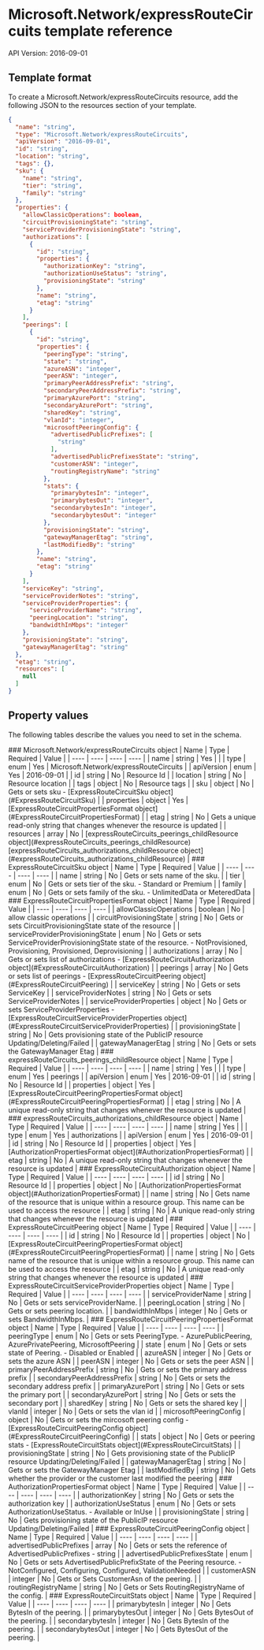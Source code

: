 # Microsoft.Network/expressRouteCircuits template reference
API Version: 2016-09-01
## Template format

To create a Microsoft.Network/expressRouteCircuits resource, add the following JSON to the resources section of your template.

```json
{
  "name": "string",
  "type": "Microsoft.Network/expressRouteCircuits",
  "apiVersion": "2016-09-01",
  "id": "string",
  "location": "string",
  "tags": {},
  "sku": {
    "name": "string",
    "tier": "string",
    "family": "string"
  },
  "properties": {
    "allowClassicOperations": boolean,
    "circuitProvisioningState": "string",
    "serviceProviderProvisioningState": "string",
    "authorizations": [
      {
        "id": "string",
        "properties": {
          "authorizationKey": "string",
          "authorizationUseStatus": "string",
          "provisioningState": "string"
        },
        "name": "string",
        "etag": "string"
      }
    ],
    "peerings": [
      {
        "id": "string",
        "properties": {
          "peeringType": "string",
          "state": "string",
          "azureASN": "integer",
          "peerASN": "integer",
          "primaryPeerAddressPrefix": "string",
          "secondaryPeerAddressPrefix": "string",
          "primaryAzurePort": "string",
          "secondaryAzurePort": "string",
          "sharedKey": "string",
          "vlanId": "integer",
          "microsoftPeeringConfig": {
            "advertisedPublicPrefixes": [
              "string"
            ],
            "advertisedPublicPrefixesState": "string",
            "customerASN": "integer",
            "routingRegistryName": "string"
          },
          "stats": {
            "primarybytesIn": "integer",
            "primarybytesOut": "integer",
            "secondarybytesIn": "integer",
            "secondarybytesOut": "integer"
          },
          "provisioningState": "string",
          "gatewayManagerEtag": "string",
          "lastModifiedBy": "string"
        },
        "name": "string",
        "etag": "string"
      }
    ],
    "serviceKey": "string",
    "serviceProviderNotes": "string",
    "serviceProviderProperties": {
      "serviceProviderName": "string",
      "peeringLocation": "string",
      "bandwidthInMbps": "integer"
    },
    "provisioningState": "string",
    "gatewayManagerEtag": "string"
  },
  "etag": "string",
  "resources": [
    null
  ]
}
```
## Property values

The following tables describe the values you need to set in the schema.

<a id="Microsoft.Network/expressRouteCircuits" />
### Microsoft.Network/expressRouteCircuits object
|  Name | Type | Required | Value |
|  ---- | ---- | ---- | ---- |
|  name | string | Yes |  |
|  type | enum | Yes | Microsoft.Network/expressRouteCircuits |
|  apiVersion | enum | Yes | 2016-09-01 |
|  id | string | No | Resource Id |
|  location | string | No | Resource location |
|  tags | object | No | Resource tags |
|  sku | object | No | Gets or sets sku - [ExpressRouteCircuitSku object](#ExpressRouteCircuitSku) |
|  properties | object | Yes | [ExpressRouteCircuitPropertiesFormat object](#ExpressRouteCircuitPropertiesFormat) |
|  etag | string | No | Gets a unique read-only string that changes whenever the resource is updated |
|  resources | array | No | [expressRouteCircuits_peerings_childResource object](#expressRouteCircuits_peerings_childResource) [expressRouteCircuits_authorizations_childResource object](#expressRouteCircuits_authorizations_childResource) |


<a id="ExpressRouteCircuitSku" />
### ExpressRouteCircuitSku object
|  Name | Type | Required | Value |
|  ---- | ---- | ---- | ---- |
|  name | string | No | Gets or sets name of the sku. |
|  tier | enum | No | Gets or sets tier of the sku. - Standard or Premium |
|  family | enum | No | Gets or sets family of the sku. - UnlimitedData or MeteredData |


<a id="ExpressRouteCircuitPropertiesFormat" />
### ExpressRouteCircuitPropertiesFormat object
|  Name | Type | Required | Value |
|  ---- | ---- | ---- | ---- |
|  allowClassicOperations | boolean | No | allow classic operations |
|  circuitProvisioningState | string | No | Gets or sets CircuitProvisioningState state of the resource |
|  serviceProviderProvisioningState | enum | No | Gets or sets ServiceProviderProvisioningState state of the resource. - NotProvisioned, Provisioning, Provisioned, Deprovisioning |
|  authorizations | array | No | Gets or sets list of authorizations - [ExpressRouteCircuitAuthorization object](#ExpressRouteCircuitAuthorization) |
|  peerings | array | No | Gets or sets list of peerings - [ExpressRouteCircuitPeering object](#ExpressRouteCircuitPeering) |
|  serviceKey | string | No | Gets or sets ServiceKey |
|  serviceProviderNotes | string | No | Gets or sets ServiceProviderNotes |
|  serviceProviderProperties | object | No | Gets or sets ServiceProviderProperties - [ExpressRouteCircuitServiceProviderProperties object](#ExpressRouteCircuitServiceProviderProperties) |
|  provisioningState | string | No | Gets provisioning state of the PublicIP resource Updating/Deleting/Failed |
|  gatewayManagerEtag | string | No | Gets or sets the GatewayManager Etag |


<a id="expressRouteCircuits_peerings_childResource" />
### expressRouteCircuits_peerings_childResource object
|  Name | Type | Required | Value |
|  ---- | ---- | ---- | ---- |
|  name | string | Yes |  |
|  type | enum | Yes | peerings |
|  apiVersion | enum | Yes | 2016-09-01 |
|  id | string | No | Resource Id |
|  properties | object | Yes | [ExpressRouteCircuitPeeringPropertiesFormat object](#ExpressRouteCircuitPeeringPropertiesFormat) |
|  etag | string | No | A unique read-only string that changes whenever the resource is updated |


<a id="expressRouteCircuits_authorizations_childResource" />
### expressRouteCircuits_authorizations_childResource object
|  Name | Type | Required | Value |
|  ---- | ---- | ---- | ---- |
|  name | string | Yes |  |
|  type | enum | Yes | authorizations |
|  apiVersion | enum | Yes | 2016-09-01 |
|  id | string | No | Resource Id |
|  properties | object | Yes | [AuthorizationPropertiesFormat object](#AuthorizationPropertiesFormat) |
|  etag | string | No | A unique read-only string that changes whenever the resource is updated |


<a id="ExpressRouteCircuitAuthorization" />
### ExpressRouteCircuitAuthorization object
|  Name | Type | Required | Value |
|  ---- | ---- | ---- | ---- |
|  id | string | No | Resource Id |
|  properties | object | No | [AuthorizationPropertiesFormat object](#AuthorizationPropertiesFormat) |
|  name | string | No | Gets name of the resource that is unique within a resource group. This name can be used to access the resource |
|  etag | string | No | A unique read-only string that changes whenever the resource is updated |


<a id="ExpressRouteCircuitPeering" />
### ExpressRouteCircuitPeering object
|  Name | Type | Required | Value |
|  ---- | ---- | ---- | ---- |
|  id | string | No | Resource Id |
|  properties | object | No | [ExpressRouteCircuitPeeringPropertiesFormat object](#ExpressRouteCircuitPeeringPropertiesFormat) |
|  name | string | No | Gets name of the resource that is unique within a resource group. This name can be used to access the resource |
|  etag | string | No | A unique read-only string that changes whenever the resource is updated |


<a id="ExpressRouteCircuitServiceProviderProperties" />
### ExpressRouteCircuitServiceProviderProperties object
|  Name | Type | Required | Value |
|  ---- | ---- | ---- | ---- |
|  serviceProviderName | string | No | Gets or sets serviceProviderName. |
|  peeringLocation | string | No | Gets or sets peering location. |
|  bandwidthInMbps | integer | No | Gets or sets BandwidthInMbps. |


<a id="ExpressRouteCircuitPeeringPropertiesFormat" />
### ExpressRouteCircuitPeeringPropertiesFormat object
|  Name | Type | Required | Value |
|  ---- | ---- | ---- | ---- |
|  peeringType | enum | No | Gets or sets PeeringType. - AzurePublicPeering, AzurePrivatePeering, MicrosoftPeering |
|  state | enum | No | Gets or sets state of Peering. - Disabled or Enabled |
|  azureASN | integer | No | Gets or sets the azure ASN |
|  peerASN | integer | No | Gets or sets the peer ASN |
|  primaryPeerAddressPrefix | string | No | Gets or sets the primary address prefix |
|  secondaryPeerAddressPrefix | string | No | Gets or sets the secondary address prefix |
|  primaryAzurePort | string | No | Gets or sets the primary port |
|  secondaryAzurePort | string | No | Gets or sets the secondary port |
|  sharedKey | string | No | Gets or sets the shared key |
|  vlanId | integer | No | Gets or sets the vlan id |
|  microsoftPeeringConfig | object | No | Gets or sets the mircosoft peering config - [ExpressRouteCircuitPeeringConfig object](#ExpressRouteCircuitPeeringConfig) |
|  stats | object | No | Gets or peering stats - [ExpressRouteCircuitStats object](#ExpressRouteCircuitStats) |
|  provisioningState | string | No | Gets provisioning state of the PublicIP resource Updating/Deleting/Failed |
|  gatewayManagerEtag | string | No | Gets or sets the GatewayManager Etag |
|  lastModifiedBy | string | No | Gets whether the provider or the customer last modified the peering |


<a id="AuthorizationPropertiesFormat" />
### AuthorizationPropertiesFormat object
|  Name | Type | Required | Value |
|  ---- | ---- | ---- | ---- |
|  authorizationKey | string | No | Gets or sets the authorization key |
|  authorizationUseStatus | enum | No | Gets or sets AuthorizationUseStatus. - Available or InUse |
|  provisioningState | string | No | Gets provisioning state of the PublicIP resource Updating/Deleting/Failed |


<a id="ExpressRouteCircuitPeeringConfig" />
### ExpressRouteCircuitPeeringConfig object
|  Name | Type | Required | Value |
|  ---- | ---- | ---- | ---- |
|  advertisedPublicPrefixes | array | No | Gets or sets the reference of AdvertisedPublicPrefixes - string |
|  advertisedPublicPrefixesState | enum | No | Gets or sets AdvertisedPublicPrefixState of the Peering resource. - NotConfigured, Configuring, Configured, ValidationNeeded |
|  customerASN | integer | No | Gets or Sets CustomerAsn of the peering. |
|  routingRegistryName | string | No | Gets or Sets RoutingRegistryName of the config. |


<a id="ExpressRouteCircuitStats" />
### ExpressRouteCircuitStats object
|  Name | Type | Required | Value |
|  ---- | ---- | ---- | ---- |
|  primarybytesIn | integer | No | Gets BytesIn of the peering. |
|  primarybytesOut | integer | No | Gets BytesOut of the peering. |
|  secondarybytesIn | integer | No | Gets BytesIn of the peering. |
|  secondarybytesOut | integer | No | Gets BytesOut of the peering. |

